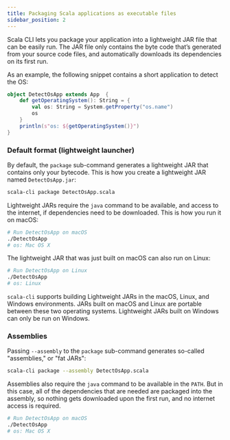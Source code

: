 ```yaml
---
title: Packaging Scala applications as executable files
sidebar_position: 2
---
```


Scala CLI lets you package your application into a lightweight JAR file that can be easily run.
The JAR file only contains the byte code that’s generated from your source code files, and automatically downloads its dependencies on its first run.

As an example, the following snippet contains a short application to detect the OS:
```scala title=DetectOsApp.scala
object DetectOsApp extends App  {
    def getOperatingSystem(): String = {
        val os: String = System.getProperty("os.name")
        os
    }
    println(s"os: ${getOperatingSystem()}")
}
```

### Default format (lightweight launcher)

By default, the `package` sub-command generates a lightweight JAR that contains only your bytecode. This is how you create a lightweight JAR named `DetectOsApp.jar`:

```bash
scala-cli package DetectOsApp.scala
```

<!-- Expected-regex:
Wrote .*DetectOsApp, run it with
  .*\/DetectOsApp
-->

Lightweight JARs require the `java` command to be available, and access to the internet, if dependencies need to be downloaded. This is how you run it on macOS:

```bash
# Run DetectOsApp on macOS
./DetectOsApp
# os: Mac OS X
```

The lightweight JAR that was just built on macOS can also run on Linux:

```bash
# Run DetectOsApp on Linux
./DetectOsApp
# os: Linux
```

`scala-cli` supports building Lightweight JARs in the macOS, Linux, and Windows environments.
JARs built on macOS and Linux are portable between these two operating systems.
Lightweight JARs built on Windows can only be run on Windows.


### Assemblies
Passing `--assembly` to the `package` sub-command generates so-called "assemblies," or "fat JARs":

```bash
scala-cli package --assembly DetectOsApp.scala
```

Assemblies also require the `java` command to be available in the `PATH`. But in this case, all of the dependencies that are needed are packaged into the assembly, so nothing gets downloaded upon the first run, and no internet access is required.

```bash
# Run DetectOsApp on macOS
./DetectOsApp
# os: Mac OS X
```
